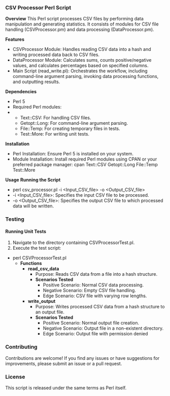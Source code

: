 ### CSV Processor Perl Script

**Overview**
This Perl script processes CSV files by performing data manipulation and generating statistics. It consists of modules for CSV file handling (CSVProcessor.pm) and data processing (DataProcessor.pm).

**Features**
- CSVProcessor Module: Handles reading CSV data into a hash and writing processed data back to CSV files.
- DataProcessor Module: Calculates sums, counts positive/negative values, and calculates percentages based on specified columns.
- Main Script (read_write.pl): Orchestrates the workflow, including command-line argument parsing, invoking data processing functions, and outputting results.

**Dependencies**
- Perl 5
- Required Perl modules:
- - Text::CSV: For handling CSV files.
  - Getopt::Long: For command-line argument parsing.
  - File::Temp: For creating temporary files in tests.
  - Test::More: For writing unit tests.

**Installation**
- Perl Installation: Ensure Perl 5 is installed on your system.
- Module Installation: Install required Perl modules using CPAN or your preferred package manager: cpan Text::CSV Getopt::Long File::Temp Test::More


**Usage**
**Running the Script**
- perl csv_processor.pl -i <Input_CSV_file> -o <Output_CSV_file>
- -i <Input_CSV_file>: Specifies the input CSV file to be processed.
- -o <Output_CSV_file>: Specifies the output CSV file to which processed data will be written.


### Testing

#### Running Unit Tests

1. Navigate to the directory containing CSVProcessorTest.pl.
2. Execute the test script:
- perl CSVProcessorTest.pl
  - **Functions**
    - **read_csv_data**
      - Purpose: Reads CSV data from a file into a hash structure.
      - **Scenarios Tested**
        - Positive Scenario: Normal CSV data processing.
        - Negative Scenario: Empty CSV file handling.
        - Edge Scenario: CSV file with varying row lengths.
    - **write_output**
      - Purpose: Writes processed CSV data from a hash structure to an output file.
      - **Scenarios Tested**
        - Positive Scenario: Normal output file creation.
        - Negative Scenario: Output file in a non-existent directory.
        - Edge Scenario: Output file with permission denied
      
### Contributing
Contributions are welcome! If you find any issues or have suggestions for improvements, please submit an issue or a pull request.

### License
This script is released under the same terms as Perl itself.

